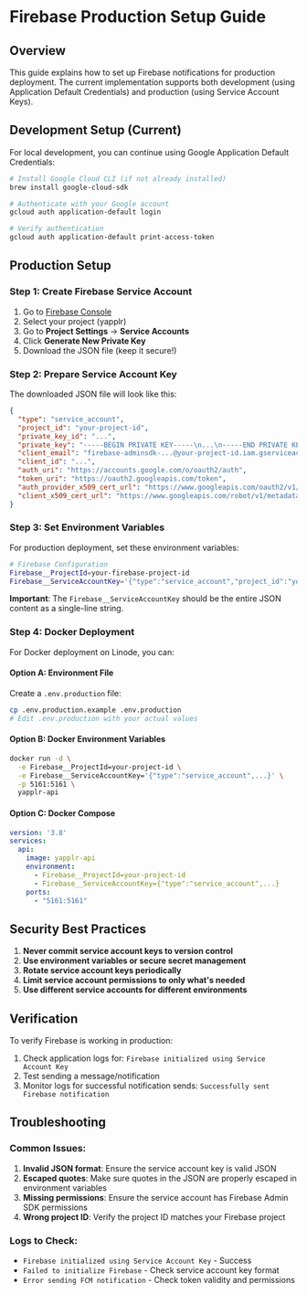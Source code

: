 # Firebase Production Setup Guide

## Overview

This guide explains how to set up Firebase notifications for production deployment. The current implementation supports both development (using Application Default Credentials) and production (using Service Account Keys).

## Development Setup (Current)

For local development, you can continue using Google Application Default Credentials:

```bash
# Install Google Cloud CLI (if not already installed)
brew install google-cloud-sdk

# Authenticate with your Google account
gcloud auth application-default login

# Verify authentication
gcloud auth application-default print-access-token
```

## Production Setup

### Step 1: Create Firebase Service Account

1. Go to [Firebase Console](https://console.firebase.google.com/)
2. Select your project (yapplr)
3. Go to **Project Settings** → **Service Accounts**
4. Click **Generate New Private Key**
5. Download the JSON file (keep it secure!)

### Step 2: Prepare Service Account Key

The downloaded JSON file will look like this:
```json
{
  "type": "service_account",
  "project_id": "your-project-id",
  "private_key_id": "...",
  "private_key": "-----BEGIN PRIVATE KEY-----\n...\n-----END PRIVATE KEY-----\n",
  "client_email": "firebase-adminsdk-...@your-project-id.iam.gserviceaccount.com",
  "client_id": "...",
  "auth_uri": "https://accounts.google.com/o/oauth2/auth",
  "token_uri": "https://oauth2.googleapis.com/token",
  "auth_provider_x509_cert_url": "https://www.googleapis.com/oauth2/v1/certs",
  "client_x509_cert_url": "https://www.googleapis.com/robot/v1/metadata/x509/firebase-adminsdk-...%40your-project-id.iam.gserviceaccount.com"
}
```

### Step 3: Set Environment Variables

For production deployment, set these environment variables:

```bash
# Firebase Configuration
Firebase__ProjectId=your-firebase-project-id
Firebase__ServiceAccountKey='{"type":"service_account","project_id":"your-project-id",...}'
```

**Important**: The `Firebase__ServiceAccountKey` should be the entire JSON content as a single-line string.

### Step 4: Docker Deployment

For Docker deployment on Linode, you can:

#### Option A: Environment File
Create a `.env.production` file:
```bash
cp .env.production.example .env.production
# Edit .env.production with your actual values
```

#### Option B: Docker Environment Variables
```bash
docker run -d \
  -e Firebase__ProjectId=your-project-id \
  -e Firebase__ServiceAccountKey='{"type":"service_account",...}' \
  -p 5161:5161 \
  yapplr-api
```

#### Option C: Docker Compose
```yaml
version: '3.8'
services:
  api:
    image: yapplr-api
    environment:
      - Firebase__ProjectId=your-project-id
      - Firebase__ServiceAccountKey={"type":"service_account",...}
    ports:
      - "5161:5161"
```

## Security Best Practices

1. **Never commit service account keys to version control**
2. **Use environment variables or secure secret management**
3. **Rotate service account keys periodically**
4. **Limit service account permissions to only what's needed**
5. **Use different service accounts for different environments**

## Verification

To verify Firebase is working in production:

1. Check application logs for: `Firebase initialized using Service Account Key`
2. Test sending a message/notification
3. Monitor logs for successful notification sends: `Successfully sent Firebase notification`

## Troubleshooting

### Common Issues:

1. **Invalid JSON format**: Ensure the service account key is valid JSON
2. **Escaped quotes**: Make sure quotes in the JSON are properly escaped in environment variables
3. **Missing permissions**: Ensure the service account has Firebase Admin SDK permissions
4. **Wrong project ID**: Verify the project ID matches your Firebase project

### Logs to Check:

- `Firebase initialized using Service Account Key` - Success
- `Failed to initialize Firebase` - Check service account key format
- `Error sending FCM notification` - Check token validity and permissions
